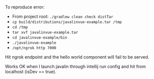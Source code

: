 To reproduce error:

* From project root: `./gradlew clean check distTar`
* `cp build/distributions/javalinvue-example.tar /tmp`
* `cd /tmp`
* `tar xvf javalinvue-example.tar`
* `cd javalinvue-example/bin`
* `./javalinvue-example`
* `/opt/ngrok http 7000`

Hit ngrok endpoint and the hello world component will fail to be served.

Works OK when I launch javalin through intellij run config and hit from localhost (isDev == true).
